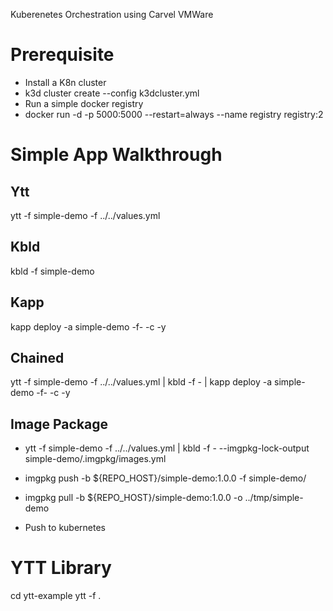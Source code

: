 Kuberenetes Orchestration using Carvel VMWare

# Prerequisite

- Install a K8n cluster
- k3d cluster create --config k3dcluster.yml
- Run a simple docker registry
- docker run -d -p 5000:5000 --restart=always --name registry registry:2

# Simple App Walkthrough

## Ytt

ytt -f simple-demo -f ../../values.yml

## Kbld

kbld -f simple-demo

## Kapp

kapp deploy -a simple-demo -f- -c -y

## Chained

ytt -f simple-demo -f ../../values.yml | kbld -f - | kapp deploy -a simple-demo -f- -c -y

## Image Package

- ytt -f simple-demo -f ../../values.yml | kbld -f - --imgpkg-lock-output simple-demo/.imgpkg/images.yml

- imgpkg push -b ${REPO_HOST}/simple-demo:1.0.0 -f simple-demo/

- imgpkg pull -b ${REPO_HOST}/simple-demo:1.0.0 -o ../tmp/simple-demo

- Push to kubernetes

# YTT Library

cd ytt-example
ytt -f .
